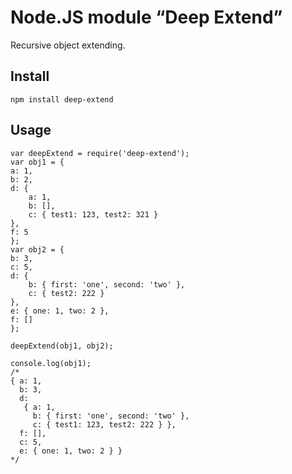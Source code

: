 Node.JS module “Deep Extend”
============================

Recursive object extending.

Install
-----

    npm install deep-extend

Usage
-----

    var deepExtend = require('deep-extend');
    var obj1 = {
	a: 1,
	b: 2,
	d: {
	    a: 1,
	    b: [],
	    c: { test1: 123, test2: 321 }
	},
	f: 5
    };
    var obj2 = {
	b: 3,
	c: 5,
	d: {
	    b: { first: 'one', second: 'two' },
	    c: { test2: 222 }
	},
	e: { one: 1, two: 2 },
	f: []
    };

    deepExtend(obj1, obj2);

    console.log(obj1);
    /*
	{ a: 1,
	  b: 3,
	  d:
	   { a: 1,
	     b: { first: 'one', second: 'two' },
	     c: { test1: 123, test2: 222 } },
	  f: [],
	  c: 5,
	  e: { one: 1, two: 2 } }
    */
